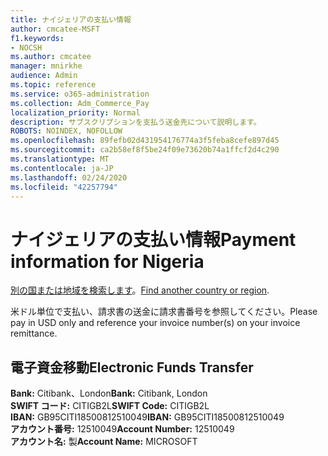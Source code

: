 ```yaml
---
title: ナイジェリアの支払い情報
author: cmcatee-MSFT
f1.keywords:
- NOCSH
ms.author: cmcatee
manager: mnirkhe
audience: Admin
ms.topic: reference
ms.service: o365-administration
ms.collection: Adm_Commerce_Pay
localization_priority: Normal
description: サブスクリプションを支払う送金先について説明します。
ROBOTS: NOINDEX, NOFOLLOW
ms.openlocfilehash: 89fefb02d431954176774a3f5feba8cefe897d45
ms.sourcegitcommit: ca2b58ef8f5be24f09e73620b74a1ffcf2d4c290
ms.translationtype: MT
ms.contentlocale: ja-JP
ms.lasthandoff: 02/24/2020
ms.locfileid: "42257794"
---
```

# <a name="payment-information-for-nigeria"></a><span data-ttu-id="25da5-103">ナイジェリアの支払い情報</span><span class="sxs-lookup"><span data-stu-id="25da5-103">Payment information for Nigeria</span></span>

<span data-ttu-id="25da5-104">[別の国または地域を検索します](../billing-and-payments/pay-for-your-subscription.md)。</span><span class="sxs-lookup"><span data-stu-id="25da5-104">[Find another country or region](../billing-and-payments/pay-for-your-subscription.md).</span></span>

<span data-ttu-id="25da5-105">米ドル単位で支払い、請求書の送金に請求書番号を参照してください。</span><span class="sxs-lookup"><span data-stu-id="25da5-105">Please pay in USD only and reference your invoice number(s) on your invoice remittance.</span></span>

## <a name="electronic-funds-transfer"></a><span data-ttu-id="25da5-106">電子資金移動</span><span class="sxs-lookup"><span data-stu-id="25da5-106">Electronic Funds Transfer</span></span>

<span data-ttu-id="25da5-107">**Bank:** Citibank、London</span><span class="sxs-lookup"><span data-stu-id="25da5-107">**Bank:** Citibank, London</span></span>  
<span data-ttu-id="25da5-108">**SWIFT コード:** CITIGB2L</span><span class="sxs-lookup"><span data-stu-id="25da5-108">**SWIFT Code:** CITIGB2L</span></span>  
<span data-ttu-id="25da5-109">**IBAN:** GB95CITI18500812510049</span><span class="sxs-lookup"><span data-stu-id="25da5-109">**IBAN:** GB95CITI18500812510049</span></span>  
<span data-ttu-id="25da5-110">**アカウント番号:** 12510049</span><span class="sxs-lookup"><span data-stu-id="25da5-110">**Account Number:** 12510049</span></span>  
<span data-ttu-id="25da5-111">**アカウント名:** 製</span><span class="sxs-lookup"><span data-stu-id="25da5-111">**Account Name:** MICROSOFT</span></span>  